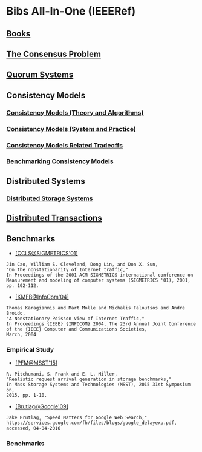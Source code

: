 # Bibs All-In-One (IEEERef)

## [Books](https://github.com/hengxin/research-resources/blob/master/my-research/bib-allinone/bib-allinone-ieeeref/bib-books-ieeeref.md)

## [The Consensus Problem](https://github.com/hengxin/research-resources/blob/master/my-research/bib-allinone/bib-allinone-ieeeref/bib-consensus-ieeeref.md)

## [Quorum Systems](https://github.com/hengxin/research-resources/blob/master/my-research/bib-allinone/bib-allinone-ieeeref/bib-quorum-system-ieeeref.md)

## Consistency Models

### [Consistency Models (Theory and Algorithms)](https://github.com/hengxin/research-resources/blob/master/my-research/bib-allinone/bib-allinone-ieeeref/bib-consistency-models-theory-algorithms-ieeeref.md)
### [Consistency Models (System and Practice)](https://github.com/hengxin/research-resources/blob/master/my-research/bib-allinone/bib-allinone-ieeeref/bib-consistency-models-system-and-practice-ieeeref.md)

### [Consistency Models Related Tradeoffs](https://github.com/hengxin/research-resources/blob/master/my-research/bib-allinone/bib-allinone-ieeeref/bib-consistency-models-tradeoffs-ieeeref.md)

### [Benchmarking Consistency Models](https://github.com/hengxin/research-resources/blob/master/my-research/bib-allinone/bib-allinone-ieeeref/bib-benchmarking-consistency-models-ieeeref.md)

## Distributed Systems

### [Distributed Storage Systems](https://github.com/hengxin/research-resources/blob/master/my-research/bib-allinone/bib-allinone-ieeeref/bib-distributed-storage-systems-ieeeref.md)

## [Distributed Transactions](https://github.com/hengxin/research-resources/blob/master/my-research/bib-allinone/bib-allinone-ieeeref/bib-distributed-transactions-ieeeref.md)

## Benchmarks
- [[CCLS@SIGMETRICS'01]](http://dl.acm.org/citation.cfm?id=378440)
```
Jin Cao, William S. Cleveland, Dong Lin, and Don X. Sun,
"On the nonstationarity of Internet traffic," 
In Proceedings of the 2001 ACM SIGMETRICS international conference on Measurement and modeling of computer systems (SIGMETRICS '01), 2001, pp. 102-112. 
```

- [[KMFB@InfoCom'04]](http://research.microsoft.com/pubs/71434/infocom04.pdf)
```
Thomas Karagiannis and Mart Molle and Michalis Faloutsos and Andre Broido,
"A Nonstationary Poisson View of Internet Traffic,"
In Proceedings {IEEE} {INFOCOM} 2004, The 23rd Annual Joint Conference of the {IEEE} Computer and Communications Societies, 
March, 2004
```

### Empirical Study
- [[PFM@MSST'15]](http://ieeexplore.ieee.org/xpls/abs_all.jsp?arnumber=7208286&tag=1)
```
R. Pitchumani, S. Frank and E. L. Miller, 
"Realistic request arrival generation in storage benchmarks,"
In Mass Storage Systems and Technologies (MSST), 2015 31st Symposium on, 
2015, pp. 1-10.
```

- [[Brutlag@Google'09]](https://services.google.com/fh/files/blogs/google_delayexp.pdf)
```
Jake Brutlag, "Speed Matters for Google Web Search," https://services.google.com/fh/files/blogs/google_delayexp.pdf,
accessed, 04-04-2016
```

### Benchmarks
